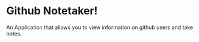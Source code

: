 # Github Notetaker!
An Application that allows you to view information on github users and take notes.